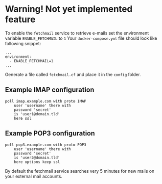 # Warning! Not yet implemented feature

To enable the `fetchmail` service to retrieve e-mails set the environment variable `ENABLE_FETCHMAIL` to `1`
Your `docker-compose.yml` file should look like following snippet:

```
...
environment:
  - ENABLE_FETCHMAIL=1
...
```

Generate a file called `fetchmail.cf` and place it in the `config` folder.

## Example IMAP configuration

```
poll imap.example.com with proto IMAP
	user 'username' there with
	password 'secret'
	is 'user1@domain.tld'
	here ssl
```

## Example POP3 configuration

```
poll pop3.example.com with proto POP3
	user 'username' there with
	password 'secret'
	is 'user2@domain.tld'
	here options keep ssl
```

By default the fetchmail service searches very 5 minutes for new mails on your external mail accounts.